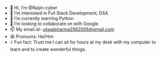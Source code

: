 - 👋 Hi, I’m @Raijin-cyber
- 👀 I’m interested in Full Stack Development, DSA 
- 🌱 I’m currently learning Python
- 💞️ I’m looking to collaborate on with Google
- 📫 My email.id- ujjwalsharma2562005@gmail.com
- 😄 Pronouns: He/Him
- ⚡ Fun fact: Trust me I can sit for hours at my desk with my computer to learn and to create wonderful things.

<!---
Raijin-cyber/Raijin-cyber is a ✨ special ✨ repository because its `README.md` (this file) appears on your GitHub profile.
You can click the Preview link to take a look at your changes.
--->
